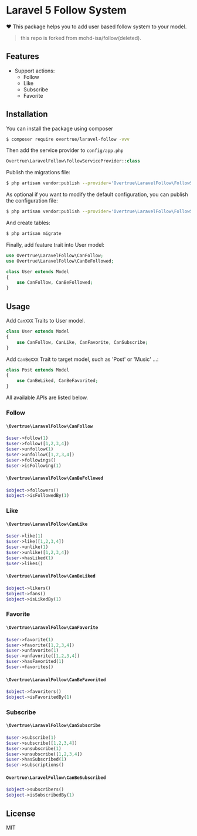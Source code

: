 # Laravel 5 Follow System

:heart: This package helps you to add user based follow system to your model.

> this repo is forked from mohd-isa/follow(deleted).

## Features

- Support actions:
    - Follow
    - Like
    - Subscribe
    - Favorite

## Installation

You can install the package using composer

```sh
$ composer require overtrue/laravel-follow -vvv
```

Then add the service provider to `config/app.php`

```php
Overtrue\LaravelFollow\FollowServiceProvider::class
```

Publish the migrations file:

```sh
$ php artisan vendor:publish --provider='Overtrue\LaravelFollow\FollowServiceProvider' --tag="migrations"
```

As optional if you want to modify the default configuration, you can publish the configuration file:
 
```sh
$ php artisan vendor:publish --provider='Overtrue\LaravelFollow\FollowServiceProvider' --tag="config"
```

And create tables:

```php
$ php artisan migrate
```

Finally, add feature trait into User model:

```php
use Overtrue\LaravelFollow\CanFollow;
use Overtrue\LaravelFollow\CanBeFollowed;

class User extends Model
{
    use CanFollow, CanBeFollowed;
}
```

## Usage

Add `CanXXX` Traits to User model.

```php
class User extends Model
{
    use CanFollow, CanLike, CanFavorite, CanSubscribe;
}
```

Add `CanBeXXX` Trait to target model, such as 'Post' or 'Music' ...:

```php
class Post extends Model
{
    use CanBeLiked, CanBeFavorited;
}
```

All available APIs are listed below.

### Follow

#### `\Overtrue\LaravelFollow\CanFollow`

```php
$user->follow(1)
$user->follow([1,2,3,4])
$user->unfollow(1)
$user->unfollow([1,2,3,4])
$user->followings()
$user->isFollowing(1)
```

#### `\Overtrue\LaravelFollow\CanBeFollowed`

```php
$object->followers()
$object->isFollowedBy(1)
```

### Like

#### `\Overtrue\LaravelFollow\CanLike`

```php
$user->like(1)
$user->like([1,2,3,4])
$user->unlike(1)
$user->unlike([1,2,3,4])
$user->hasLiked(1)
$user->likes()
```

#### `\Overtrue\LaravelFollow\CanBeLiked`

```php
$object->likers()
$object->fans()
$object->isLikedBy(1)
```

### Favorite

#### `\Overtrue\LaravelFollow\CanFavorite`

```php
$user->favorite(1)
$user->favorite([1,2,3,4])
$user->unfavorite(1)
$user->unfavorite([1,2,3,4])
$user->hasFavorited(1)
$user->favorites()
```

#### `\Overtrue\LaravelFollow\CanBeFavorited`

```php
$object->favoriters()
$object->isFavoritedBy(1)
```

### Subscribe

#### `\Overtrue\LaravelFollow\CanSubscribe`

```php
$user->subscribe(1)
$user->subscribe([1,2,3,4])
$user->unsubscribe(1)
$user->unsubscribe([1,2,3,4])
$user->hasSubscribed(1)
$user->subscriptions()
```

#### `Overtrue\LaravelFollow\CanBeSubscribed`

```php
$object->subscribers()
$object->isSubscribedBy(1)
```

## License

MIT
